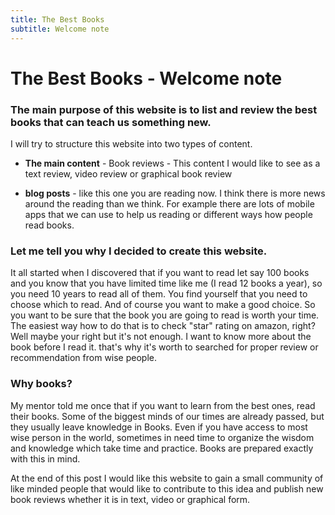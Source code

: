 ```yaml
---
title: The Best Books
subtitle: Welcome note
---
```



The Best Books - Welcome note
=============================

### The main purpose of this website is to list and review the best books that can teach us something new. 

I will try to structure this website into two types of content.
 * **The main content** - Book reviews - This content I would like to see as a text review, video review or graphical book review
 
 * **blog posts** - like this one you are reading now. I think there is more news around the reading than we think. 
 For example there are lots of mobile apps that we can use to help us reading or different ways how people read books.

### Let me tell you why I decided to create this website. 

It all started when I discovered that if you want to read let say 100 books and you know that you have limited time like me (I read 12 books a year), so you need 10 years to read all of them. You find yourself that you need to choose which to read. And of course you want to make a good choice. So you want to be sure that the book you are going to read is worth your time. The easiest way how to do that is to check "star" rating on amazon, right? 
Well maybe your right but it's not enough. I want to know more about the book before I read it. that's why it's worth to searched for proper review or recommendation from wise people.

### Why books?

My mentor told me once that if you want to learn from the best ones, read their books. Some of the biggest minds of our times are already passed, but they usually leave knowledge in Books. 
Even if you have access to most wise person in the world, sometimes in need time to organize the wisdom and knowledge which take time and practice. Books are prepared exactly with this in mind.  

At the end of this post I would like this website to gain a small community of like minded people that would like to contribute to this idea and publish new book reviews whether it is in text, video or graphical form.  